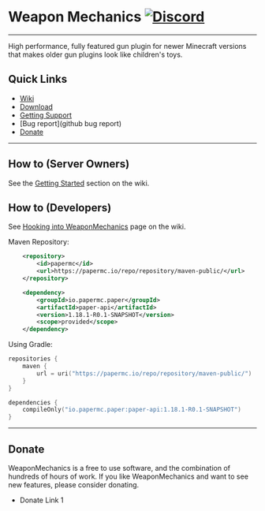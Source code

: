 # Weapon Mechanics [![Discord](https://img.shields.io/discord/306158221473742848.svg?label=&logo=discord&logoColor=ffffff&color=7389D8&labelColor=6A7EC2)](https://google.com)

---
High performance, fully featured gun plugin for newer Minecraft versions that makes
older gun plugins look like children's toys.

## Quick Links
* [Wiki](Wiki)
* [Download](Spigot)
* [Getting Support](Discord)
* [Bug report](github bug report)
* [Donate](#Donate)

---
## How to (Server Owners)
See the [Getting Started]() section on the wiki.

## How to (Developers)
See [Hooking into WeaponMechanics]() page on the wiki.  

Maven Repository:
```xml
    <repository>
        <id>papermc</id>
        <url>https://papermc.io/repo/repository/maven-public/</url>
    </repository>

    <dependency>
        <groupId>io.papermc.paper</groupId>
        <artifactId>paper-api</artifactId>
        <version>1.18.1-R0.1-SNAPSHOT</version>
        <scope>provided</scope>
    </dependency>
```

Using Gradle:
```kotlin
repositories {
    maven {
        url = uri("https://papermc.io/repo/repository/maven-public/")
    }
}

dependencies {
    compileOnly("io.papermc.paper:paper-api:1.18.1-R0.1-SNAPSHOT")
}
```

---

## Donate
WeaponMechanics is a free to use software, and the combination of hundreds
of hours of work. If you like WeaponMechanics and want to see new features,
please consider donating.

* Donate Link 1

